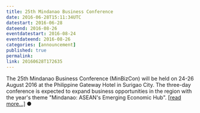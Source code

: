 ```yaml
---
title: 25th Mindanao Business Conference
date: 2016-06-28T15:11:34UTC
datestart: 2016-06-28
dateend: 2016-08-26
eventdatestart: 2016-08-24
eventdateend: 2016-08-26
categories: [announcement]
published: true
permalink: 
link: 20160628T172635
---
```

The 25th Mindanao Business Conference (MinBizCon) will be held on 24-26 August 2016 at the Philippine Gateway Hotel in Surigao City.
The three-day conference is expected to expand business opportunities in the region with the year's theme "Mindanao: ASEAN's Emerging Economic Hub".
<a href="/post/{{ page.link }}.html">[read more...]</a> &#x25cf;
 